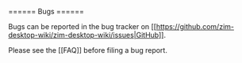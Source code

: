 ====== Bugs ======

Bugs can be reported in the bug tracker on [[https://github.com/zim-desktop-wiki/zim-desktop-wiki/issues|GitHub]].

Please see the [[FAQ]] before filing a bug report.

